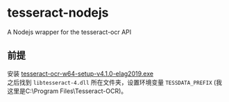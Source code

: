 # tesseract-nodejs
A Nodejs wrapper for the tesseract-ocr API

## 前提
安装 [tesseract-ocr-w64-setup-v4.1.0-elag2019.exe](https://digi.bib.uni-mannheim.de/tesseract/tesseract-ocr-w64-setup-v4.1.0-elag2019.exe)<br>
之后找到 `libtesseract-4.dll` 所在文件夹，设置环境变量 `TESSDATA_PREFIX` (我这里是C:\Program Files\Tesseract-OCR)。
